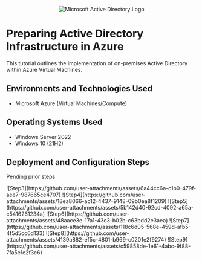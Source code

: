 <p align="center">
<img src="https://i.imgur.com/pU5A58S.png" alt="Microsoft Active Directory Logo"/>
</p>

<h1>Preparing Active Directory Infrastructure in Azure</h1>
This tutorial outlines the implementation of on-premises Active Directory within Azure Virtual Machines.<br />

<h2>Environments and Technologies Used</h2>

- Microsoft Azure (Virtual Machines/Compute)


<h2>Operating Systems Used </h2>

- Windows Server 2022
- Windows 10 (21H2)


<h2>Deployment and Configuration Steps</h2>
<p>Pending prior steps</p>
![Step3](https://github.com/user-attachments/assets/6a44cc6a-c1b0-479f-aee7-987665ce4707)
![Step4](https://github.com/user-attachments/assets/18ea8066-ac12-4437-9148-09b0ea8f1209)
![Step5](https://github.com/user-attachments/assets/5b142d40-92cd-4092-a65a-c5416261234a)
![Step6](https://github.com/user-attachments/assets/48aace3e-17a1-43c3-b02b-c63bdd2e3aea)
![Step7](https://github.com/user-attachments/assets/118c6d05-568e-459d-afb5-4f5d5cc6d133)
![Step8](https://github.com/user-attachments/assets/4139a882-ef5c-4801-b969-c0201e2f9274)
![Step9](https://github.com/user-attachments/assets/c59858de-1e61-4abc-9f88-7fa5e1e2f3c6)
